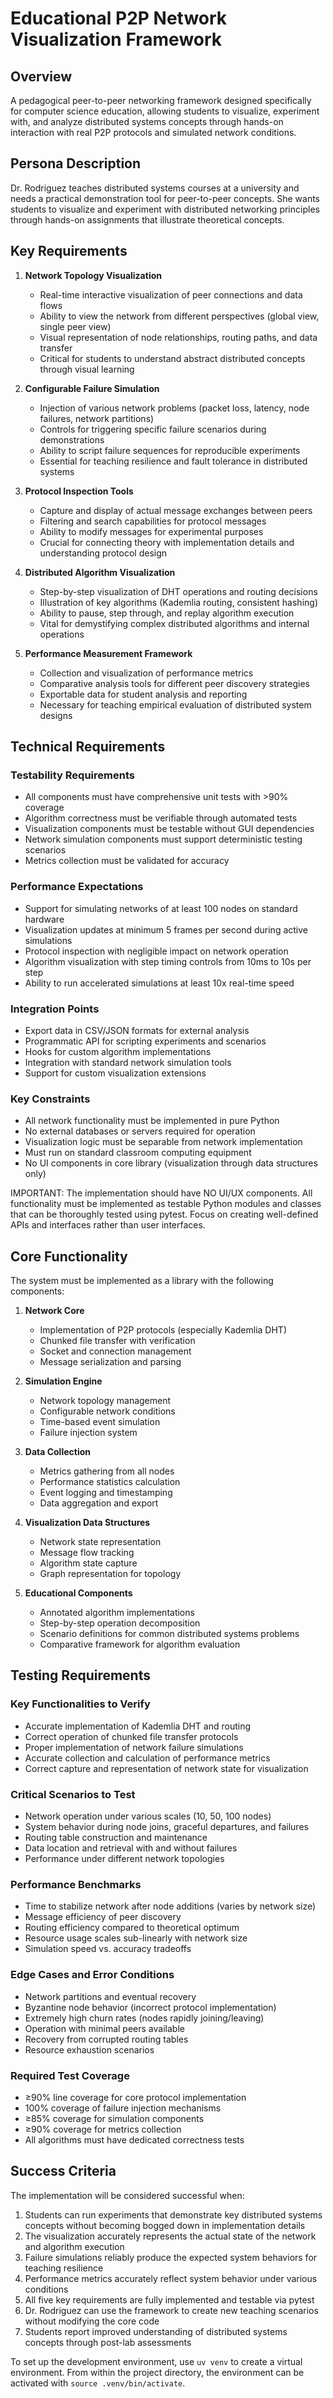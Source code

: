 # Educational P2P Network Visualization Framework

## Overview
A pedagogical peer-to-peer networking framework designed specifically for computer science education, allowing students to visualize, experiment with, and analyze distributed systems concepts through hands-on interaction with real P2P protocols and simulated network conditions.

## Persona Description
Dr. Rodriguez teaches distributed systems courses at a university and needs a practical demonstration tool for peer-to-peer concepts. She wants students to visualize and experiment with distributed networking principles through hands-on assignments that illustrate theoretical concepts.

## Key Requirements
1. **Network Topology Visualization**
   - Real-time interactive visualization of peer connections and data flows
   - Ability to view the network from different perspectives (global view, single peer view)
   - Visual representation of node relationships, routing paths, and data transfer
   - Critical for students to understand abstract distributed concepts through visual learning

2. **Configurable Failure Simulation**
   - Injection of various network problems (packet loss, latency, node failures, network partitions)
   - Controls for triggering specific failure scenarios during demonstrations
   - Ability to script failure sequences for reproducible experiments
   - Essential for teaching resilience and fault tolerance in distributed systems

3. **Protocol Inspection Tools**
   - Capture and display of actual message exchanges between peers
   - Filtering and search capabilities for protocol messages
   - Ability to modify messages for experimental purposes
   - Crucial for connecting theory with implementation details and understanding protocol design

4. **Distributed Algorithm Visualization**
   - Step-by-step visualization of DHT operations and routing decisions
   - Illustration of key algorithms (Kademlia routing, consistent hashing)
   - Ability to pause, step through, and replay algorithm execution
   - Vital for demystifying complex distributed algorithms and internal operations

5. **Performance Measurement Framework**
   - Collection and visualization of performance metrics
   - Comparative analysis tools for different peer discovery strategies
   - Exportable data for student analysis and reporting
   - Necessary for teaching empirical evaluation of distributed system designs

## Technical Requirements
### Testability Requirements
- All components must have comprehensive unit tests with >90% coverage
- Algorithm correctness must be verifiable through automated tests
- Visualization components must be testable without GUI dependencies
- Network simulation components must support deterministic testing scenarios
- Metrics collection must be validated for accuracy

### Performance Expectations
- Support for simulating networks of at least 100 nodes on standard hardware
- Visualization updates at minimum 5 frames per second during active simulations
- Protocol inspection with negligible impact on network operation
- Algorithm visualization with step timing controls from 10ms to 10s per step
- Ability to run accelerated simulations at least 10x real-time speed

### Integration Points
- Export data in CSV/JSON formats for external analysis
- Programmatic API for scripting experiments and scenarios
- Hooks for custom algorithm implementations
- Integration with standard network simulation tools
- Support for custom visualization extensions

### Key Constraints
- All network functionality must be implemented in pure Python
- No external databases or servers required for operation
- Visualization logic must be separable from network implementation
- Must run on standard classroom computing equipment
- No UI components in core library (visualization through data structures only)

IMPORTANT: The implementation should have NO UI/UX components. All functionality must be implemented as testable Python modules and classes that can be thoroughly tested using pytest. Focus on creating well-defined APIs and interfaces rather than user interfaces.

## Core Functionality
The system must be implemented as a library with the following components:

1. **Network Core**
   - Implementation of P2P protocols (especially Kademlia DHT)
   - Chunked file transfer with verification
   - Socket and connection management
   - Message serialization and parsing

2. **Simulation Engine**
   - Network topology management
   - Configurable network conditions
   - Time-based event simulation
   - Failure injection system

3. **Data Collection**
   - Metrics gathering from all nodes
   - Performance statistics calculation
   - Event logging and timestamping
   - Data aggregation and export

4. **Visualization Data Structures**
   - Network state representation
   - Message flow tracking
   - Algorithm state capture
   - Graph representation for topology

5. **Educational Components**
   - Annotated algorithm implementations
   - Step-by-step operation decomposition
   - Scenario definitions for common distributed systems problems
   - Comparative framework for algorithm evaluation

## Testing Requirements
### Key Functionalities to Verify
- Accurate implementation of Kademlia DHT and routing
- Correct operation of chunked file transfer protocols
- Proper implementation of network failure simulations
- Accurate collection and calculation of performance metrics
- Correct capture and representation of network state for visualization

### Critical Scenarios to Test
- Network operation under various scales (10, 50, 100 nodes)
- System behavior during node joins, graceful departures, and failures
- Routing table construction and maintenance
- Data location and retrieval with and without failures
- Performance under different network topologies

### Performance Benchmarks
- Time to stabilize network after node additions (varies by network size)
- Message efficiency of peer discovery
- Routing efficiency compared to theoretical optimum
- Resource usage scales sub-linearly with network size
- Simulation speed vs. accuracy tradeoffs

### Edge Cases and Error Conditions
- Network partitions and eventual recovery
- Byzantine node behavior (incorrect protocol implementation)
- Extremely high churn rates (nodes rapidly joining/leaving)
- Operation with minimal peers available
- Recovery from corrupted routing tables
- Resource exhaustion scenarios

### Required Test Coverage
- ≥90% line coverage for core protocol implementation
- 100% coverage of failure injection mechanisms
- ≥85% coverage for simulation components
- ≥90% coverage for metrics collection
- All algorithms must have dedicated correctness tests

## Success Criteria
The implementation will be considered successful when:

1. Students can run experiments that demonstrate key distributed systems concepts without becoming bogged down in implementation details
2. The visualization accurately represents the actual state of the network and algorithm execution
3. Failure simulations reliably produce the expected system behaviors for teaching resilience
4. Performance metrics accurately reflect system behavior under various conditions
5. All five key requirements are fully implemented and testable via pytest
6. Dr. Rodriguez can use the framework to create new teaching scenarios without modifying the core code
7. Students report improved understanding of distributed systems concepts through post-lab assessments

To set up the development environment, use `uv venv` to create a virtual environment. From within the project directory, the environment can be activated with `source .venv/bin/activate`.